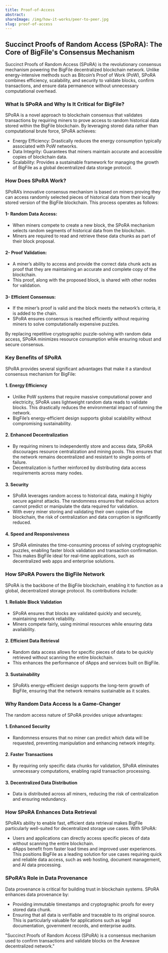 ```yaml
---
title: Proof-of-Access
abstract:
shareImage: /img/how-it-works/peer-to-peer.jpg
slug: proof-of-access
---
```


## Succinct Proofs of Random Access (SPoRA): The Core of BigFile's Consensus Mechanism
Succinct Proofs of Random Access (SPoRA) is the revolutionary consensus mechanism powering the BigFile decentralized blockchain network. Unlike energy-intensive methods such as Bitcoin’s Proof of Work (PoW), SPoRA combines efficiency, scalability, and security to validate blocks, confirm transactions, and ensure data permanence without unnecessary computational overhead.

### What Is SPoRA and Why Is It Critical for BigFile?
SPoRA is a novel approach to blockchain consensus that validates transactions by requiring miners to prove access to random historical data stored within the BigFile blockchain. By leveraging stored data rather than computational brute force, SPoRA achieves:

- Energy Efficiency: Drastically reduces the energy consumption typically associated with PoW networks.
- Data Integrity: Guarantees that miners maintain accurate and accessible copies of blockchain data.
- Scalability: Provides a sustainable framework for managing the growth of BigFile as a global decentralized data storage protocol.

### How Does SPoRA Work?
SPoRA’s innovative consensus mechanism is based on miners proving they can access randomly selected pieces of historical data from their locally stored version of the BigFile blockchain. This process operates as follows:

#### 1- Random Data Access:
- When miners compete to create a new block, the SPoRA mechanism selects random segments of historical data from the blockchain.
- Miners are required to read and retrieve these data chunks as part of their block proposal.

#### 2- Proof Validation:
- A miner’s ability to access and provide the correct data chunk acts as proof that they are maintaining an accurate and complete copy of the blockchain.
- This proof, along with the proposed block, is shared with other nodes for validation.

#### 3- Efficient Consensus:
- If the miner’s proof is valid and the block meets the network’s criteria, it is added to the chain.
- SPoRA ensures consensus is reached efficiently without requiring miners to solve computationally expensive puzzles.

By replacing repetitive cryptographic puzzle-solving with random data access, SPoRA minimizes resource consumption while ensuring robust and secure consensus.

### Key Benefits of SPoRA
SPoRA provides several significant advantages that make it a standout consensus mechanism for BigFile:

#### 1. Energy Efficiency
- Unlike PoW systems that require massive computational power and electricity, SPoRA uses lightweight random data reads to validate blocks. This drastically reduces the environmental impact of running the network.
- BigFile’s energy-efficient design supports global scalability without compromising sustainability.

#### 2. Enhanced Decentralization
- By requiring miners to independently store and access data, SPoRA discourages resource centralization and mining pools. This ensures that the network remains decentralized and resistant to single points of failure.
- Decentralization is further reinforced by distributing data access requirements across many nodes.

#### 3. Security
- SPoRA leverages random access to historical data, making it highly secure against attacks. The randomness ensures that malicious actors cannot predict or manipulate the data required for validation.
- With every miner storing and validating their own copies of the blockchain, the risk of centralization and data corruption is significantly reduced.

#### 4. Speed and Responsiveness
- SPoRA eliminates the time-consuming process of solving cryptographic puzzles, enabling faster block validation and transaction confirmation.
- This makes BigFile ideal for real-time applications, such as decentralized web apps and enterprise solutions.

### How SPoRA Powers the BigFile Network
SPoRA is the backbone of the BigFile blockchain, enabling it to function as a global, decentralized storage protocol. Its contributions include:

#### 1. Reliable Block Validation
- SPoRA ensures that blocks are validated quickly and securely, maintaining network reliability.
- Miners compete fairly, using minimal resources while ensuring data availability.

#### 2. Efficient Data Retrieval
- Random data access allows for specific pieces of data to be quickly retrieved without scanning the entire blockchain.
- This enhances the performance of dApps and services built on BigFile.

#### 3. Sustainability
- SPoRA’s energy-efficient design supports the long-term growth of BigFile, ensuring that the network remains sustainable as it scales.

### Why Random Data Access Is a Game-Changer
The random access nature of SPoRA provides unique advantages:

#### 1. Enhanced Security
- Randomness ensures that no miner can predict which data will be requested, preventing manipulation and enhancing network integrity.
#### 2. Faster Transactions
- By requiring only specific data chunks for validation, SPoRA eliminates unnecessary computations, enabling rapid transaction processing.
#### 3. Decentralized Data Distribution
- Data is distributed across all miners, reducing the risk of centralization and ensuring redundancy.

### How SPoRA Enhances Data Retrieval
SPoRA’s ability to enable fast, efficient data retrieval makes BigFile particularly well-suited for decentralized storage use cases. With SPoRA:

- Users and applications can directly access specific pieces of data without scanning the entire blockchain.
- dApps benefit from faster load times and improved user experiences.
This positions BigFile as a leading solution for use cases requiring quick and reliable data access, such as web hosting, document management, and AI data processing.

### SPoRA’s Role in Data Provenance
Data provenance is critical for building trust in blockchain systems. SPoRA enhances data provenance by:

- Providing immutable timestamps and cryptographic proofs for every stored data chunk.
- Ensuring that all data is verifiable and traceable to its original source.
This is particularly valuable for applications such as legal documentation, government records, and enterprise audits.

"Succinct Proofs of Random Access (SPoRA) is a consensus mechanism used to confirm transactions and validate blocks on the Arweave decentralized network."
